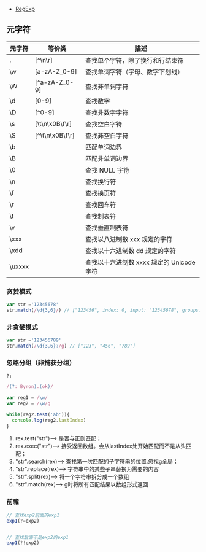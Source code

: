 
- [RegExp](https://developer.mozilla.org/zh-CN/docs/Web/JavaScript/Reference/Global_Objects/RegExp)

## 元字符

元字符 | 等价类 | 描述
---|---|---
.	        | [^\n\r]         |    查找单个字符，除了换行和行结束符 
\w	      | [a-zA-Z_0-9]    |    查找单词字符（字母、数字下划线）
\W	      | [^a-zA-Z_0-9]   |    查找非单词字符
\d	      | [0-9]           |    查找数字
\D	      | [^0-9]          |    查找非数字字符
\s	      | [\t\n\x0B\f\r]  |    查找空白字符
\S	      | [^\t\n\x0B\f\r] |    查找非空白字符
\b	      |             |        匹配单词边界
\B	      |             |        匹配非单词边界
\0	      |             |        查找 NULL 字符
\n	      |             |        查找换行符
\f	      |             |        查找换页符
\r	      |             |        查找回车符
\t	      |             |        查找制表符
\v	      |             |        查找垂直制表符
\xxx	    |             |        查找以八进制数 xxx 规定的字符
\xdd	    |             |        查找以十六进制数 dd 规定的字符
\uxxxx	  |             |        查找以十六进制数 xxxx 规定的 Unicode 字符



### 贪婪模式

```js
var str ='12345678'
str.match(/\d{3,6}/) // ["123456", index: 0, input: "12345678", groups: undefined]
```

### 非贪婪模式

```js
var str ='123456789'
str.match(/\d{3,6}?/g) // ["123", "456", "789"]
```

### 忽略分组（非捕获分组）
`?:`

```js
/(?: Byron).(ok)/
```

```js
var reg1 = /\w/
var reg2 = /\w/g

while(reg2.test('ab')){
  console.log(reg2.lastIndex)
}
```

1. rex.test("str")--> 是否与正则匹配；
2. rex.exec("str")--> 接受返回数组。会从lastIndex处开始匹配而不是从头匹配；
3. "str".search(rex)--> 查找第一次匹配的子字符串的位置.忽视g全局；
4. "str".replace(rex)--> 字符串中的某些子串替换为需要的内容
5. "str".split(rex)--> 将一个字符串拆分成一个数组
6. "str".match(rex)--> g时将所有匹配结果以数组形式返回


### 前瞻
```js
// 查找exp2前面的exp1
exp1(?=exp2)


// 查找后面不是exp2的exp1
exp1(?!exp2)
```
